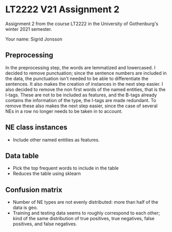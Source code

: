 # LT2222 V21 Assignment 2

Assignment 2 from the course LT2222 in the University of Gothenburg's winter 2021 semester.

Your name: Sigrid Jonsson


## Preprocessing

In the preprocessing step, the words are lemmatized and lowercased. I decided to remove punctuation; since the sentence numbers are included in the data, the punctuation isn't needed to be able to differentiate the sentences. It also makes the creation of instances in the next step easier.
I also decided to remove the non first words of the named entities, that is the I-tags. These are not to be included as features, and the B-tags already contains the information of the type, the I-tags are made redundant. To remove these also makes the next step easier, since the case of several NEs in a row no longer needs to be taken in to account.


## NE class instances

* Include other named entities as features.


## Data table

* Pick the top frequent words to include in the table
* Reduces the table using sklearn


## Confusion matrix

* Number of NE types are not evenly distributed: more than half of the data is geo.
* Training and testing data seems to roughly correspond to each other; kind of the same distribution of true positives, true negatives, false positives, and false negatives.